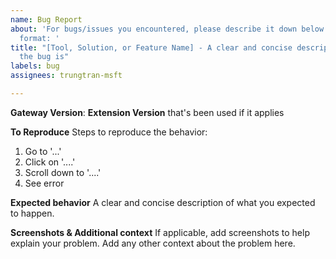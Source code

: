 ```yaml
---
name: Bug Report
about: 'For bugs/issues you encountered, please describe it down below using the following
  format: '
title: "[Tool, Solution, or Feature Name] - A clear and concise description of what
  the bug is"
labels: bug
assignees: trungtran-msft

---
```


**Gateway Version**: <Build number>
**Extension Version** that's been used if it applies

**To Reproduce**
Steps to reproduce the behavior:
1. Go to '...'
2. Click on '....'
3. Scroll down to '....'
4. See error

**Expected behavior**
A clear and concise description of what you expected to happen.

**Screenshots & Additional context**
If applicable, add screenshots to help explain your problem.
Add any other context about the problem here.
